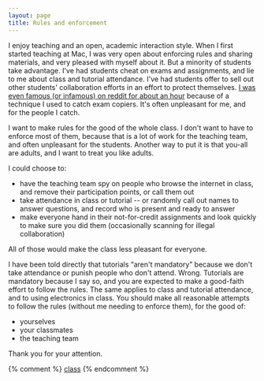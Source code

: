 ```yaml
---
layout: page
title: Rules and enforcement
---
```


I enjoy teaching and an open, academic interaction style. When I first started teaching at Mac, I was very open about enforcing rules and sharing materials, and very pleased with myself about it. But a minority of students take advantage. I've had students cheat on exams and assignments, and lie to me about class and tutorial attendance. I've had students offer to sell out other students' collaboration efforts in an effort to protect themselves. [I was even famous (or infamous) on reddit for about an hour](https://www.reddit.com/r/dataisbeautiful/duplicates/2xogsq/finding_cheating_students_using_multiplechoice/) because of a technique I used to catch exam copiers. It's often unpleasant for me, and for the people I catch.

I want to make rules for the good of the whole class. I don't want to have to enforce most of them, because that is a lot of work for the teaching team, and often unpleasant for the students. Another way to put it is that you-all are adults, and I want to treat you like adults.

I could choose to:

* have the teaching team spy on people who browse the internet in class, and remove their participation points, or call them out
* take attendance in class or tutorial -- or randomly call out names to answer questions, and record who is present and ready to answer
* make everyone hand in their not-for-credit assignments and look quickly to make sure you did them (occasionally scanning for illegal collaboration) 

All of those would make the class less pleasant for everyone.

I have been told directly that tutorials “aren't mandatory” because we don't take attendance or punish people who don't attend. Wrong. Tutorials are mandatory because I say so, and you are expected to make a good-faith effort to follow the rules. The same applies to class and tutorial attendance, and to using electronics in class. You should make all reasonable attempts to follow the rules (without me needing to enforce them), for the good of:

* yourselves
* your classmates
* the teaching team

Thank you for your attention.

{% comment %} 
[class](/sorry.html)
{% endcomment %} 
